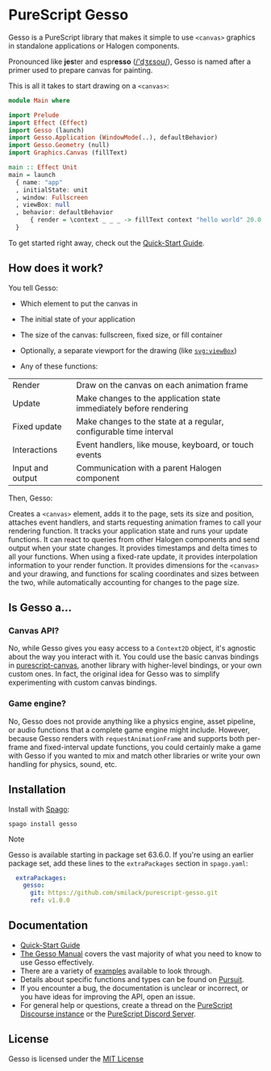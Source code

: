 # PureScript Gesso

Gesso is a PureScript library that makes it simple to use `<canvas>` graphics in standalone applications or Halogen components.

Pronounced like **jes**ter and espr**esso** ([/'dʒɛsoʊ/](https://en.wikipedia.org/wiki/Help:IPA/English)), Gesso is named after a primer used to prepare canvas for painting.

This is all it takes to start drawing on a `<canvas>`:

```purescript
module Main where

import Prelude
import Effect (Effect)
import Gesso (launch)
import Gesso.Application (WindowMode(..), defaultBehavior)
import Gesso.Geometry (null)
import Graphics.Canvas (fillText)

main :: Effect Unit
main = launch
  { name: "app"
  , initialState: unit
  , window: Fullscreen
  , viewBox: null
  , behavior: defaultBehavior
      { render = \context _ _ _ -> fillText context "hello world" 20.0 20.0 }
  }
```

To get started right away, check out the [Quick-Start Guide](docs/quickstart.md).

## How does it work?

You tell Gesso:

- Which element to put the canvas in

- The initial state of your application

- The size of the canvas: fullscreen, fixed size, or fill container

- Optionally, a separate viewport for the drawing (like [`svg:viewBox`](https://developer.mozilla.org/en-US/docs/Web/SVG/Reference/Attribute/viewBox))

- Any of these functions:

<table>
 <tbody>
  <tr>
   <td>
Render
   </td>
   <td>
Draw on the canvas on each animation frame
   </td>
  </tr>
  <tr>
   <td>
Update
   </td>
   <td>
Make changes to the application state immediately before rendering
   </td>
  </tr>
  <tr>
   <td>
Fixed update
   </td>
   <td>
Make changes to the state at a regular, configurable time interval
   </td>
  </tr>
  <tr>
   <td>
Interactions
   </td>
   <td>
Event handlers, like mouse, keyboard, or touch events
   </td>
  </tr>
  <tr>
   <td>
Input and output
   </td>
   <td>
Communication with a parent Halogen component
   </td>
  </tr>
 </tbody>
</table>

Then, Gesso:

Creates a `<canvas>` element, adds it to the page, sets its size and position, attaches event handlers, and starts requesting animation frames to call your rendering function. It tracks your application state and runs your update functions. It can react to queries from other Halogen components and send output when your state changes. It provides timestamps and delta times to all your functions. When using a fixed-rate update, it provides interpolation information to your render function. It provides dimensions for the `<canvas>` and your drawing, and functions for scaling coordinates and sizes between the two, while automatically accounting for changes to the page size.

## Is Gesso a...

### Canvas API?
No, while Gesso gives you easy access to a `Context2D` object, it's agnostic about the way you interact with it. You could use the basic canvas bindings in [purescript-canvas](https://pursuit.purescript.org/packages/purescript-canvas), another library with higher-level bindings, or your own custom ones. In fact, the original idea for Gesso was to simplify experimenting with custom canvas bindings.

### Game engine?
No, Gesso does not provide anything like a physics engine, asset pipeline, or audio functions that a complete game engine might include. However, because Gesso renders with `requestAnimationFrame` and supports both per-frame and fixed-interval update functions, you could certainly make a game with Gesso if you wanted to mix and match other libraries or write your own handling for physics, sound, etc.

## Installation

Install with [Spago](https://github.com/purescript/spago#installation):

```
spago install gesso
```

> [!NOTE]
> Gesso is available starting in package set 63.6.0. If you're using an earlier package set, add these lines to the `extraPackages` section in `spago.yaml`:
> ```yaml
>   extraPackages:
>     gesso:
>       git: https://github.com/smilack/purescript-gesso.git
>       ref: v1.0.0
> ```

## Documentation

- [Quick-Start Guide](docs/quickstart.md)
- [The Gesso Manual](docs/manual.md) covers the vast majority of what you need to know to use Gesso effectively.
- There are a variety of [examples](examples/README.md) available to look through.
- Details about specific functions and types can be found on [Pursuit](https://pursuit.purescript.org/packages/purescript-gesso/).
- If you encounter a bug, the documentation is unclear or incorrect, or you have ideas for improving the API, open an issue.
- For general help or questions, create a thread on the [PureScript Discourse instance](https://discourse.purescript.org/) or the [PureScript Discord Server](https://purescript.org/chat).

## License

Gesso is licensed under the [MIT License](./LICENSE)
